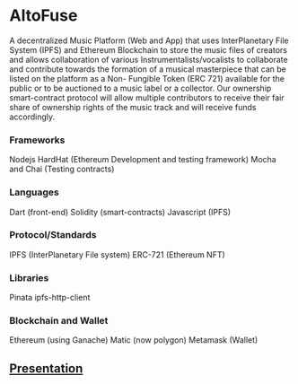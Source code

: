 # AltoFuse
A decentralized Music Platform (Web and App) that uses InterPlanetary File System (IPFS) and Ethereum Blockchain to store the music files of creators and allows collaboration of various Instrumentalists/vocalists to collaborate and contribute towards the formation of a musical masterpiece that can be listed on the platform as a Non- Fungible Token (ERC 721) available for the public or to be auctioned to a music label or a collector. Our ownership smart-contract protocol will allow multiple contributors to receive their fair share of ownership rights of the music track and will receive funds accordingly.

### Frameworks
Nodejs
HardHat (Ethereum Development 
and testing framework)
Mocha and Chai (Testing contracts)

### Languages
Dart (front-end)
Solidity (smart-contracts)
Javascript (IPFS)

### Protocol/Standards
IPFS (InterPlanetary File system)
ERC-721 (Ethereum NFT)

### Libraries
Pinata
ipfs-http-client

### Blockchain and Wallet
Ethereum (using Ganache)
Matic (now polygon)
Metamask (Wallet)

## [Presentation](https://drive.google.com/file/d/1_TRME6tIpjwCJTcNRXAyM9dvC6SizxtA/view?usp=sharing)
